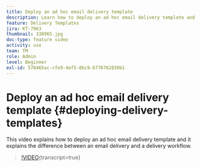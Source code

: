 ```yaml
---
title: Deploy an ad hoc email delivery template
description: Learn how to deploy an ad hoc email delivery template and understand the difference between an email delivery and a delivery workflow.
feature: Delivery Templates
jira: KT-7963
thumbnail: 338965.jpg
doc-type: feature video
activity: use
team: TM
role: Admin
level: Beginner
exl-id: 570465ac-cfe9-4ef5-8bc9-6776762830b1
---
```

# Deploy an ad hoc email delivery template {#deploying-delivery-templates}

This video explains how to deploy an ad hoc email delivery template and it explains the difference between an email delivery and a delivery workflow.

>[!VIDEO](https://video.tv.adobe.com/v/338965?quality=12&learn=on){transcript=true}

